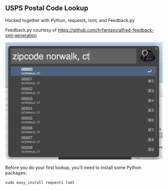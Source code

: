 USPS Postal Code Lookup
-----------------------
Hacked together with Python, requests, lxml, and Feedback.py

Feedback.py courtesy of https://github.com/lrrfantasy/alfred-feedback-xml-generation

![Screenshot of workflow in action](screenshot.png)

Before you do your first lookup, you'll need to install some Python packages:
```
sudo easy_install requests lxml
```
